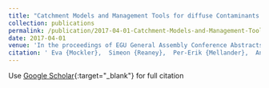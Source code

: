 ```yaml
---
title: "Catchment Models and Management Tools for diffuse Contaminants (Sediment, Phosphorus and Pesticides): DIFFUSE Project"
collection: publications
permalink: /publication/2017-04-01-Catchment-Models-and-Management-Tools-for-diffuse-Contaminants-Sediment-Phosphorus-and-Pesticides-DIFFUSE-Project
date: 2017-04-01
venue: 'In the proceedings of EGU General Assembly Conference Abstracts'
citation: ' Eva {Mockler},  Simeon {Reaney},  Per-Erik {Mellander},  Andrew {Wade},  Adrian {Collins},  Berit {Arheimer},  Michael {Bruen}, &quot;Catchment Models and Management Tools for diffuse Contaminants (Sediment, Phosphorus and Pesticides): DIFFUSE Project.&quot; In the proceedings of EGU General Assembly Conference Abstracts, 2017.'
---
```

Use [Google Scholar](https://scholar.google.com/scholar?q=Catchment+Models+and+Management+Tools+for+diffuse+Contaminants+(Sediment,+Phosphorus+and+Pesticides):+DIFFUSE+Project){:target="_blank"} for full citation
